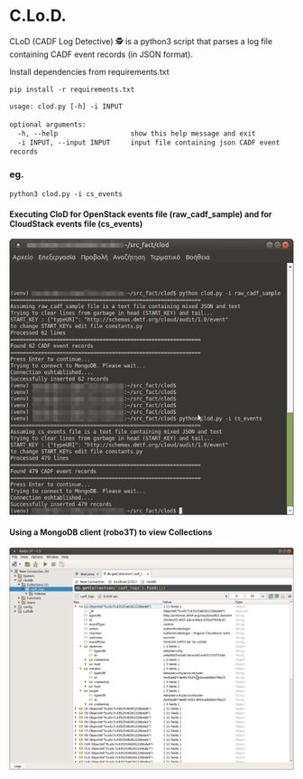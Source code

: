 # C.Lo.D.
CLoD (CADF Log Detective) :detective: is a python3 script that parses a log file containing CADF event records (in JSON format).

Install dependencies from requirements.txt
```
pip install -r requirements.txt
```
```
usage: clod.py [-h] -i INPUT

optional arguments:
  -h, --help                  show this help message and exit
  -i INPUT, --input INPUT     input file containing json CADF event records
```  
### eg.
  ```
  python3 clod.py -i cs_events
  ```
  
  #### Executing CloD for OpenStack events file (raw_cadf_sample) and for CloudStack events file (cs_events)
  ![Executing CLod](https://github.com/ndalezios/clod/blob/master/images/1.png)
  
  #### Using a MongoDB client (robo3T) to view Collections 
  ![Viewing CADF Records](https://github.com/ndalezios/clod/blob/master/images/2.png)



